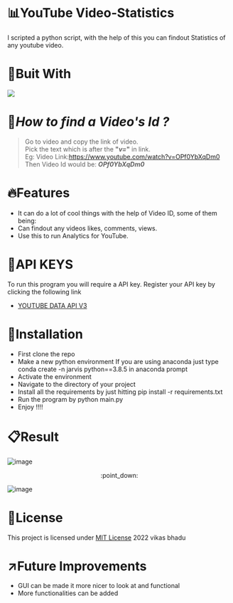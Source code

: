 # :bar_chart:YouTube Video-Statistics
I scripted a python script, with the help of this you can findout Statistics of any youtube video.

# :hammer:Buit With
<img src="https://img.shields.io/badge/Python-FFD43B?style=for-the-badge&logo=python&logoColor=blue">


# :mag_right:**_How to find a Video's Id ?_**
> Go to video and copy the link of video.<br>
> Pick the text which is after the **"_v=_"** in link.<br>
> Eg: Video Link:https://www.youtube.com/watch?v=OPf0YbXqDm0<br>
> Then Video Id would be: **_OPf0YbXqDm0_**<br>

# :fire:Features
* It can do a lot of cool things with the help of Video ID, some of them being:
* Can findout any videos likes, comments, views.
* Use this to run Analytics for YouTube.

# :pencil:API KEYS
To run this program you will require a API key. Register your API key by clicking the following link
* [YOUTUBE DATA API V3](https://developers.google.com/youtube/v3/getting-started)

# :pushpin:Installation
* First clone the repo
* Make a new python environment If you are using anaconda just type conda create -n jarvis python==3.8.5 in anaconda prompt
* Activate the environment
* Navigate to the directory of your project
* Install all the requirements by just hitting pip install -r requirements.txt
* Run the program by python main.py
* Enjoy !!!!

# :clipboard:Result
![image](https://user-images.githubusercontent.com/98146902/176904532-83e07991-0fa8-4ec4-961a-79f5ce67ee53.png)
<p align="center">:point_down:</p>

![image](https://user-images.githubusercontent.com/98146902/176904624-f59675de-367c-449a-a5b0-c37375c44d34.png)


# :name_badge:License 
This project is licensed under [MIT License](https://github.com/beingvikasbhadu/YouTube-Video-Statistics/blob/main/LICENSE) 2022 vikas bhadu

# :arrow_upper_right:Future Improvements
* GUI can be made it more nicer to look at and functional
* More functionalities can be added
